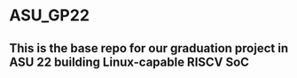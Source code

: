 # ASU_GP22
## This is the base repo for our graduation project in ASU 22 building Linux-capable RISCV SoC

